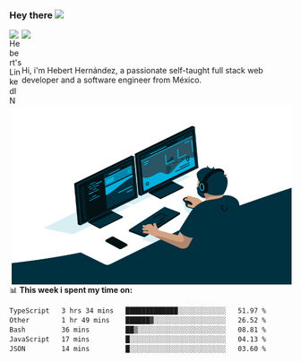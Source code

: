 ### Hey there <img src="https://media.giphy.com/media/hvRJCLFzcasrR4ia7z/giphy.gif" width="25px">
<a href="https://www.linkedin.com/in/evertcode/" target="_blank">
  <img align="left" alt="Hebert's LinkedIN" width="22px" src="https://raw.githubusercontent.com/peterthehan/peterthehan/master/assets/linkedin.svg" />
</a>

![](https://visitor-badge.glitch.me/badge?page_id=evertcode.evertcode)

<br />

Hi, i'm Hebert Hernández, a passionate self-taught full stack web developer and a software engineer from México.

<img align="right" alt="GIF" src="https://github.com/evertcode/evertcode/blob/master/code.gif?raw=true" width="500" height="320" />

📊 **This week i spent my time on:**

<!--START_SECTION:waka-->

```txt
TypeScript   3 hrs 34 mins   █████████████░░░░░░░░░░░░   51.97 %
Other        1 hr 49 mins    ██████▓░░░░░░░░░░░░░░░░░░   26.52 %
Bash         36 mins         ██▒░░░░░░░░░░░░░░░░░░░░░░   08.81 %
JavaScript   17 mins         █░░░░░░░░░░░░░░░░░░░░░░░░   04.13 %
JSON         14 mins         █░░░░░░░░░░░░░░░░░░░░░░░░   03.60 %
```

<!--END_SECTION:waka-->

